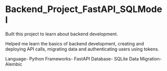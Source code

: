 # Backend_Project_FastAPI_SQLModel
Built this project to learn about backend development.

Helped me learn the basics of backend development, creating and deploying API calls, migrating data and authenticating users using tokens.

Language- Python
Frameworks- FastAPI
Database- SQLite
Data Migration- Alembic
